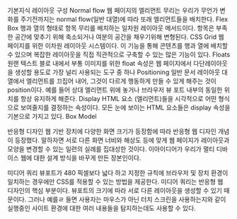 기본지식
레이아웃 구성
Normal flow
웹 페이지의 엘리먼트 무리는 우리가 무언가 변화를 주기전까지는 normal flow(일반 대열)에 따라 또래 엘리먼트들을 배치한다.
Flex Box
행과 열의 형태로 항목 무리를 배치하는 일차원 레이아웃 메서드이다.
항목은 부족한 공간에 맞추기 위해 축소되거나 여분의 공간을 채우기위해 변형된다.
CSS Grid
웹 페이지를 위한 이차원 레이아웃 시스템이다. 이 기능을 통해 콘텐츠를 행과 열에 배치할 수 있으며 복잡한 레이아웃을 직접 직관적으로 구축할 수 있는 많은 기능이 있다.
Floats
원랜 텍스트 블로 내에서 부통 이미지를 위한 float 속성은 웹 페이지에서 다단레이아웃을 생성할 용도로 가장 널리 사용되는 도구 중 하나
Positioning
일반 문서 레이아웃 대열에서 엘리먼트를 끄집어 내어, 그것이 다르게 행동하게 만들 수 있게 해주는 것이 position이다. 예를 들어 상대 엘리먼트 위에 놓거나 브라우저 뷰 포트 내부의 동일한 위치를 항상 유지하게 해준다.
Display
HTML 요소 (엘리먼트)들을 시각적으로 어떤 형식으로 보여줄지를 결정하는 속성이다. 모든 눈에 보이는 HTML 요소들은 display 속성을 기본으로 가지고 있다.
Box Model

반응형 디자인
웹 기반 장치에 다양한 화면 크기가 등장함에 따라 반응형 웹 디자인 개념이 등장했다. 말하자면 서로 다른 화면 너비와 해상도 등에 맞게 웹 페이지가 레이아웃과 모양을 변경할 수 있는 일련의 실례를 집대성한 것이다. 이아이디어가 우리가 멀티 디바이스 웹에 대한 설계 방식을 바꾸게 만든 장본인이다.

미디어 쿼리
뷰포트가 480 픽셀보다 넓다 하고 지정한 규칙에 브라우저 및 장치 환경이 일치하는 경우에만 CSS를 적용할 수 있는 방법을 제공한다. 미디어 쿼리는 반응형 웹 디자인의 핵심 부분이다. 뷰포트의 크기에 따라 서로 다른 레이아웃을 생성할 수 있기 때문이다. 그러나 예를ㄹ 들면 사용자는 마우스가 아닌 터치 스크린을 사용하는지와 같이 실행중인 사이트 환경에 대한 여러 내용들을 탐지하는데도 사용할 수 있다.
